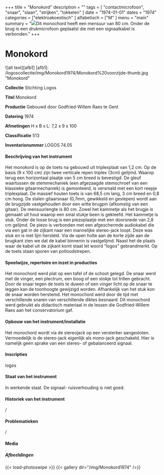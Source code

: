﻿+++
title = "Monokord"
description = ""
tags = [ "contactmicrofoon", "snaar", "slaan", "strijken", "tokkelen"
]
date = "1974-01-01"
dates = "1974"
categories = ["elektroakoestisch"
]
alfabetisch = ["M"
]
menu = "main"
summary = "<a href='/logoscollectie/1974/monokord1974'><img src='/logoscollectie/img/Monokord1974/Monokord%20voorzijde-thumb.jpg'></a>Dit monochord heeft een mensuur van 80 cm. Onder de brug is een drukmicrofoon geplaatst die met een signaalkabel is verbonden."
+++


# Monokord

![alt text][afb1]
[afb1]: /logoscollectie/img/Monokord1974/Monokord%20voorzijde-thumb.jpg "Monokord"

**Collectie** 
Stichting Logos

**Titel**
Monokord

**Productie**
Gebouwd door Godfried-Willem Raes te Gent

**Datering**
1974

**Afmetingen**
H x B x L: 7,2 x 9 x 100

**Classificatie**
513

**Inventarisnummer**
LOGOS 74.05

#### Beschrijving van het instrument
Het monokord is op de toets na gebouwd uit triplexplaat van 1,2 cm. Op de basis (9 x 100 cm) zijn twee verticale repen triplex (3cm) gelijmd. Waarop terug een horizontaal plaatje van 5 cm breed is bevestigd. De gleuf waartussen de stemmechaniek (een afgezaagde stemschroef van een klassieke gitaarmechaniek) is gemonteerd, is versmald met een kort reepje triplexplaat. De massief houten toets is van 68,5 cm lang, 3 cm breed en 0,8 cm hoog. De stalen gitaarsnaar (0,7mm, gewikkeld en geslepen) wordt aan de brugzijde vastgehouden door een witte brugpin (afkomstig van een gitaar). De mensuurlengte is 80 cm. Zowel het kammetje als het brugje is gemaakt uit hout waarop een smal stukje been is gekleefd. Het kammetje is stuk. Onder de losse brug is een piezoplaatje met een doorsnede van 2,8 cm gelijmd. De piezo is verbonden met een afgeschermde audiokabel die via een gat in de zijkant naar een mannelijke stereo-jack loopt. Deze was stuk en is met lijm hersteld. Via de open holte aan de korte zijde aan de brugkant zien we dat de kabel binnenin is vastgelijmd. Naast het de plaats waar de kabel uit de zijkant komt staat let woord “logos” gebrandmerkt. Op de toets staan sporen van potloodstrepen.

#### Speelwijze, repertoire en inzet in producties
Het monochord werd plat op een tafel of de schoot gelegd. De snaar werd met de vinger, een plectrum, een boog of een stokje tot trillen gebracht. Door de snaar tegen de toets te duwen of een vinger licht op de snaar te leggen kan de toonhoogte gewijzigd worden. Afhankelijk van het stuk kon de snaar worden herstemd. Het monochord werd door de tijd met verschillende snaren van verschillende diktes besnaard. Dit monochord werd gebruikt als didactisch materiaal in de lessen die Godfried-Willem Raes aan het conservatorium gaf.

#### Opbouw van het instrument/installatie
Het monochord wordt via de stereojack op een versterker aangesloten. Vermoedelijk is de stereo-jack eigenlijk als mono-jack geschakeld. Hier is namelijk geen sprake van een stereo- of gebalanceerd signaal.

#### Inscripties
logos

#### Staat van het instrument
In werkende staat. De signaal- ruisverhouding is niet goed.

#### Historiek van het instrument
/

#### Problematieken
/

#### Media
##### Afbeeldingen
{{< load-photoswipe >}}
{{< gallery dir="/img/Monokord1974" />}}
